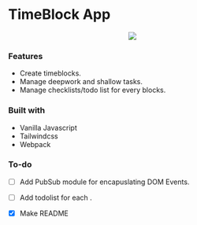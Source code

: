 # TimeBlock App

<div align="center">
  <kbd>
    <img src="https://imgur.com/oqqPEi1" />
  </kbd>
</div>

### Features

- Create timeblocks.
- Manage deepwork and shallow tasks.
- Manage checklists/todo list for every blocks.


### Built with

- Vanilla Javascript
- Tailwindcss
- Webpack


### To-do

- [ ] Add PubSub module for encapuslating DOM Events.
- [ ] Add todolist for each .
- [x] Make README

